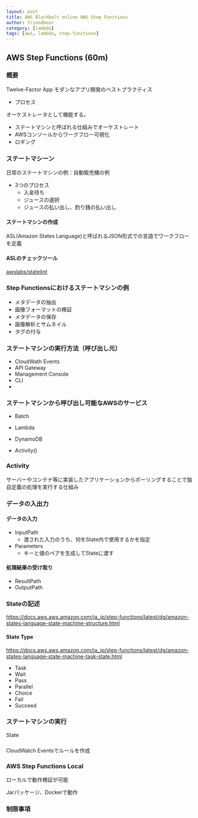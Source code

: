 ```yaml
---
layout: post
title: AWS Blackbelt online AWS Step Functions
author: friendbear
category: [lambda]
tags: [aws, lambda, step-functions]
---
```



## AWS Step Functions (60m)


### 概要

Twelve-Factor App モダンなアプリ開発のベストプラクティス
* プロセス

オーケストレータとして機能する。

* ステートマシンと呼ばれる仕組みでオーケストレート
* AWSコンソールからワークフロー可視化
* ロギング

### ステートマシーン

日常のステートマシンの例：自動販売機の例
* 3つのプロセス
  * 入金待ち
  * ジュースの選択
  * ジュースの払い出し、釣り銭の払い出し

#### ステートマシンの作成
ASL(Amazon States Language)と呼ばれるJSON形式での言語でワークフローを定義

#### ASLのチェックツール
[awslabs/statelint](https://github.com/awslabs/statelint)

### Step Functionsにおけるステートマシンの例
* メタデータの抽出
* 画像フォーマットの検証
* メタデータの保存
* 画像解析とサムネイル
* タグの付与

### ステートマシンの実行方法（呼び出し元）

* CloudWath Events
* API Gateway
* Management Console
* CLI
*

### ステートマシンから呼び出し可能なAWSのサービス
* Batch
* Lambda
* DynamoDB

* Activity()
### Activity

サーバーやコンテナ等に実装したアプリケーションからポーリングすることで独自定義の処理を実行する仕組み

### データの入出力

#### データの入力
* InputPath
  * 渡された入力のうち、何をState内で使用するかを指定
* Parameters
  * キーと値のペアを生成してStateに渡す

#### 処理結果の受け取り
* ResultPath
* OutputPath

### Stateの記述
<https://docs.aws.aws.amazon.com/ja_jp/step-functions/latest/dg/amazon-states-language-state-machine-structure.html>

#### State Type
<https://docs.aws.aws.amazon.com/ja_jp/step-functions/latest/dg/amazon-states-language-state-machine-task-state.html>
* Task
* Wait
* Pass
* Parallel
* Choice
* Fail
* Succeed

### ステートマシンの実行

State 

### 
CloudWatch Eventsでルールを作成


### AWS Step Functions Local
ローカルで動作検証が可能

Jarパッケージ、Dockerで動作

### 制限事項

